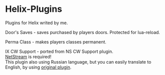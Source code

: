 # Helix-Plugins
Plugins for Helix writed by me.


Door's Saves - saves purchased by players doors. Protected for lua-reload.

Perma Class - makes players classes permanent.

IX CW Support - ported from NS CW Support plugin.  
[NetStream](https://github.com/NebulousCloud/helix-hl2rp/blob/master/schema/libs/thirdparty/sh_netstream2.lua) is required!  
This plugin also using Russian language, but you can easily translate to English, by using [original plugin](https://github.com/rebel1324/BlackTea-Nutscript-Plugins/tree/master/cwsupport).
